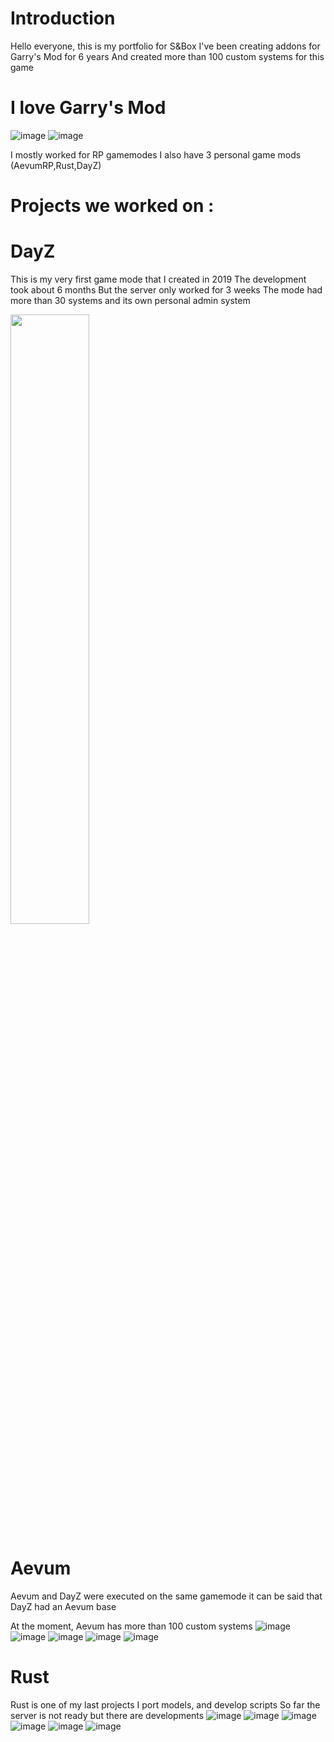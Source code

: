 # Introduction
Hello everyone, this is my portfolio for S&Box
I've been creating addons for Garry's Mod for 6 years
And created more than 100 custom systems for this game

# I love Garry's Mod
![image](https://user-images.githubusercontent.com/82381225/120950499-928d2700-c74f-11eb-9598-6e3c45dba3d5.png)
![image](https://user-images.githubusercontent.com/82381225/120950702-f9aadb80-c74f-11eb-8002-eb469865a2b3.png)


I mostly worked for RP gamemodes
I also have 3 personal game mods (AevumRP,Rust,DayZ)

# Projects we worked on :

# DayZ
This is my very first game mode that I created in 2019
The development took about 6 months
But the server only worked for 3 weeks
The mode had more than 30 systems and its own personal admin system

[<img src="https://img.youtube.com/vi/NYu7pBk668c/maxresdefault.jpg" width="50%">](https://youtu.be/NYu7pBk668c)

# Aevum
Aevum and DayZ were executed on the same gamemode it
can be said that DayZ had an Aevum base

At the moment, Aevum has more than 100 custom systems
![image](https://user-images.githubusercontent.com/82381225/120371885-21004380-c31f-11eb-9d44-f97f749893c3.png)
![image](https://user-images.githubusercontent.com/82381225/120371896-278ebb00-c31f-11eb-8cba-d5720d36e2cd.png)
![image](https://user-images.githubusercontent.com/82381225/120371910-2d849c00-c31f-11eb-8cc1-d3d4e57ada3f.png)
![image](https://user-images.githubusercontent.com/82381225/120371932-3a08f480-c31f-11eb-89ac-60a424332555.png)
![image](https://user-images.githubusercontent.com/82381225/120371966-455c2000-c31f-11eb-9a17-467e679a20e0.png)

# Rust
Rust is one of my last projects
I port models, and develop scripts
So far the server is not ready but there are developments
![image](https://user-images.githubusercontent.com/82381225/120372284-a5eb5d00-c31f-11eb-91ba-770d173c8f7e.png)
![image](https://user-images.githubusercontent.com/82381225/120372313-b3a0e280-c31f-11eb-9053-406c4a7589f3.png)
![image](https://user-images.githubusercontent.com/82381225/120372322-b8659680-c31f-11eb-8ffc-71b7a427a602.png)
![image](https://user-images.githubusercontent.com/82381225/120372500-ed71e900-c31f-11eb-8b06-15017a4bdf35.png)
![image](https://user-images.githubusercontent.com/82381225/120372522-f662ba80-c31f-11eb-8ce2-588dfd4674cb.png)
![image](https://user-images.githubusercontent.com/82381225/120372533-fa8ed800-c31f-11eb-923f-af74b5e0a511.png)



